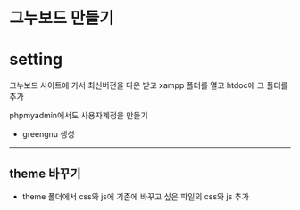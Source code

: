 # 그누보드 만들기

# setting

그누보드 사이트에 가서 최신버전을 다운 받고 xampp 폴더를 열고 htdoc에 그 폴더를 추가

phpmyadmin에서도 사용자계정을 만들기 
- greengnu 생성

---
## theme 바꾸기

- theme 폴더에서 css와 js에 기존에 바꾸고 싶은 파일의 css와 js 추가
